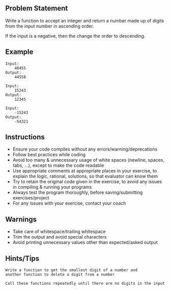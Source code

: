 ## Problem Statement
Write a function to accept an integer and return a number made up of digits from the input number in ascending order. 

If the input is a negative, then the change the order to descending.

## Example
	Input:
		48455
	Output:
		44558

	Input:
		15243
	Output:
		12345
		
	Input:
		-15243
	Output:
		-54321

## Instructions
- Ensure your code compiles without any errors/warning/deprecations 
- Follow best practices while coding
- Avoid too many & unnecessary usage of white spaces (newline, spaces, tabs, ...), except to make the code readable
- Use appropriate comments at appropriate places in your exercise, to explain the logic, rational, solutions, so that evaluator can know them  
- Try to retain the original code given in the exercise, to avoid any issues in compiling & running your programs
- Always test the program thoroughly, before saving/submitting exercises/project
- For any issues with your exercise, contact your coach


## Warnings
- Take care of whitespace/trailing whitespace
- Trim the output and avoid special characters
- Avoid printing unnecessary values other than expected/asked output

## Hints/Tips
	Write a function to get the smallest digit of a number and 
	another function to delete a digit from a number

	Call these functions repeatedly until there are no digits in the input

